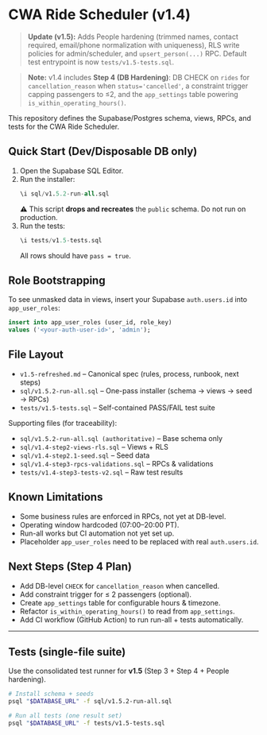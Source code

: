 # CWA Ride Scheduler (v1.4)

> **Update (v1.5):** Adds People hardening (trimmed names, contact required, email/phone normalization with uniqueness), RLS write policies for admin/scheduler, and `upsert_person(...)` RPC. Default test entrypoint is now `tests/v1.5-tests.sql`.


> **Note:** v1.4 includes **Step 4 (DB Hardening)**: DB CHECK on `rides` for `cancellation_reason` when `status='cancelled'`, a constraint trigger capping passengers to ≤2, and the `app_settings` table powering `is_within_operating_hours()`.


This repository defines the Supabase/Postgres schema, views, RPCs, and tests for the CWA Ride Scheduler.

## Quick Start (Dev/Disposable DB only)

1. Open the Supabase SQL Editor.
2. Run the installer:
   ```sql
   \i sql/v1.5.2-run-all.sql
   ```
   ⚠️ This script **drops and recreates** the `public` schema. Do not run on production.
3. Run the tests:
   ```sql
   \i tests/v1.5-tests.sql
   ```
   All rows should have `pass = true`.

## Role Bootstrapping

To see unmasked data in views, insert your Supabase `auth.users.id` into `app_user_roles`:

```sql
insert into app_user_roles (user_id, role_key)
values ('<your-auth-user-id>', 'admin');
```

## File Layout

- `v1.5-refreshed.md` – Canonical spec (rules, process, runbook, next steps)
- `sql/v1.5.2-run-all.sql` – One-pass installer (schema → views → seed → RPCs)
- `tests/v1.5-tests.sql` – Self-contained PASS/FAIL test suite

Supporting files (for traceability):
- `sql/v1.5.2-run-all.sql (authoritative)` – Base schema only
- `sql/v1.4-step2-views-rls.sql` – Views + RLS
- `sql/v1.4-step2.1-seed.sql` – Seed data
- `sql/v1.4-step3-rpcs-validations.sql` – RPCs & validations
- `tests/v1.4-step3-tests-v2.sql` – Raw test results

## Known Limitations

- Some business rules are enforced in RPCs, not yet at DB-level.
- Operating window hardcoded (07:00–20:00 PT).
- Run-all works but CI automation not yet set up.
- Placeholder `app_user_roles` need to be replaced with real `auth.users.id`.

## Next Steps (Step 4 Plan)

- Add DB-level `CHECK` for `cancellation_reason` when cancelled.
- Add constraint trigger for ≤ 2 passengers (optional).
- Create `app_settings` table for configurable hours & timezone.
- Refactor `is_within_operating_hours()` to read from `app_settings`.
- Add CI workflow (GitHub Action) to run run-all + tests automatically.

---


## Tests (single-file suite)

Use the consolidated test runner for **v1.5** (Step 3 + Step 4 + People hardening).

```bash
# Install schema + seeds
psql "$DATABASE_URL" -f sql/v1.5.2-run-all.sql

# Run all tests (one result set)
psql "$DATABASE_URL" -f tests/v1.5-tests.sql
```
